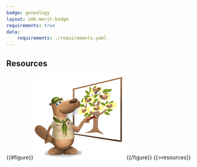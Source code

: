 ```yaml
---
badge: genealogy
layout: smb-merit-badge
requirements: true
data:
    requirements: ./requirements.yaml
---
```


## Resources

{{#figure}}<img src="genealogy-bucky.jpg" class="W(100%)" />{{/figure}}
{{>resources}}
